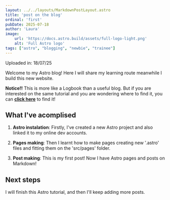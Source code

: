 ```yaml
---
layout: ../../layouts/MarkdownPostLayout.astro
title: 'post on the blog'
ordinal: 'first'
pubDate: 2025-07-18
author: 'Laura'
image:
    url: 'https://docs.astro.build/assets/full-logo-light.png'
    alt: 'Full Astro logo'
tags: ["astro", "blogging", "newbie", "trainee"]
---
```

Uploaded in: 18/07/25

Welcome to my Astro blog! Here I will share my learning route meanwhile I build this new website.

**Notice!!**
This is more like a Logbook than a useful blog. But if you are interested on the same tutorial and you are wondering where to find it, you can [**click here**](https://docs.astro.build/es/tutorial/0-introduction/) to find it!

## What I've acomplised

1. **Astro instalation**: Firstly, I've created a new Astro project and also linked it to my online dev accounts.

2. **Pages making**: Then I learnt how to make pages creating new '.astro' files and fitting them on the 'src/pages' folder.

3. **Post making**: This is my first post! Now I have Astro pages and posts on Markdown!

## Next steps

I will finish this Astro tutorial, and then I'll keep adding more posts. 



